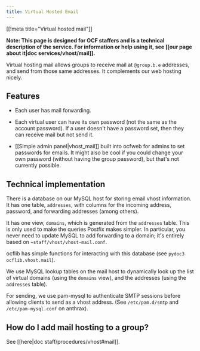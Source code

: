 ```yaml
---
title: Virtual Hosted Email
---
```


[[!meta title="Virtual hosted mail"]]

**Note: This page is designed for OCF staffers and is a technical description
of the service. For information or help using it, see [[our page about it|doc
services/vhost/mail]].**

Virtual hosting mail allows groups to receive mail at `@group.b.e` addresses,
and send from those same addresses. It complements our web hosting nicely.

## Features

- Each user has mail forwarding.

- Each virtual user can have its own password (not the same as the account
  password). If a user doesn't have a password set, then they can receive mail
  but not send it.

- [[Simple admin panel|vhost_mail]] built into ocfweb for admins to set
  passwords for emails. It might also be cool if you could change your own
  password (without having the group password), but that's not currently
  possible.

## Technical implementation

There is a database on our MySQL host for storing email vhost information. It
has one table, `addresses`, with columns for the incoming address, password,
and forwarding addresses (among others).

It has one view, `domains`, which is generated from the `addresses` table. This
is only used to make the queries Postfix makes simpler. In particular, you
never need to update MySQL to add forwarding to a domain; it's entirely based
on `~staff/vhost/vhost-mail.conf`.

ocflib has simple functions for interacting with this database (see `pydoc3 ocflib.vhost.mail`).

We use MySQL lookup tables on the mail host to dynamically look up the list of
virtual domains (using the `domains` view), and the addresses (using the
`addresses` table).

For sending, we use pam-mysql to authenticate SMTP sessions before allowing
clients to send as a vhost address. (See `/etc/pam.d/smtp` and
`/etc/pam-mysql.conf` on anthrax).

## How do I add mail hosting to a group?

See [[here|doc staff/procedures/vhost#mail]].

